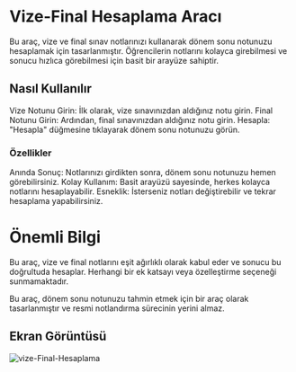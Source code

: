 # Vize-Final Hesaplama Aracı
Bu araç, vize ve final sınav notlarınızı kullanarak dönem sonu notunuzu hesaplamak için tasarlanmıştır. Öğrencilerin notlarını kolayca girebilmesi ve sonucu hızlıca görebilmesi için basit bir arayüze sahiptir.

## Nasıl Kullanılır
Vize Notunu Girin: İlk olarak, vize sınavınızdan aldığınız notu girin.
Final Notunu Girin: Ardından, final sınavınızdan aldığınız notu girin.
Hesapla: "Hesapla" düğmesine tıklayarak dönem sonu notunuzu görün.
### Özellikler
Anında Sonuç: Notlarınızı girdikten sonra, dönem sonu notunuzu hemen görebilirsiniz.
Kolay Kullanım: Basit arayüzü sayesinde, herkes kolayca notlarını hesaplayabilir.
Esneklik: İsterseniz notları değiştirebilir ve tekrar hesaplama yapabilirsiniz.
# Önemli Bilgi
Bu araç, vize ve final notlarını eşit ağırlıklı olarak kabul eder ve sonucu bu doğrultuda hesaplar. Herhangi bir ek katsayı veya özelleştirme seçeneği sunmamaktadır.

Bu araç, dönem sonu notunuzu tahmin etmek için bir araç olarak tasarlanmıştır ve resmi notlandırma sürecinin yerini almaz.

## Ekran Görüntüsü 
![vize-Final-Hesaplama](https://github.com/resitakinn/Vize-Final-Hesaplama/assets/103512411/5434fb00-1221-44b1-a8b1-cd5d8c6754d2)
